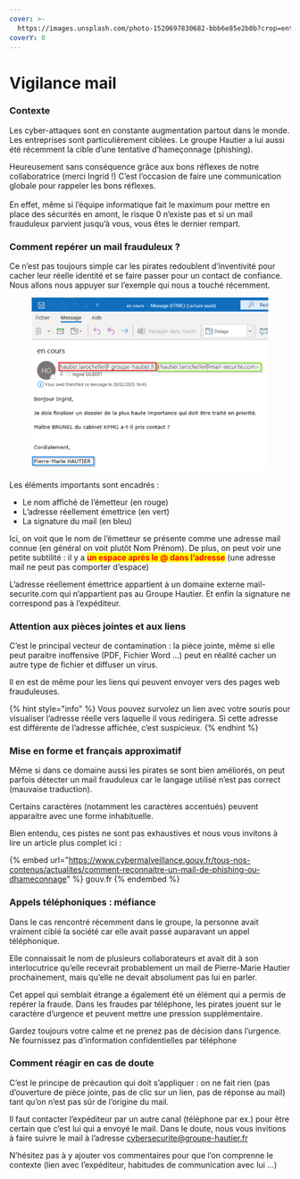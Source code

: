 ```yaml
---
cover: >-
  https://images.unsplash.com/photo-1520697830682-bbb6e85e2b0b?crop=entropy&cs=srgb&fm=jpg&ixid=M3wxOTcwMjR8MHwxfHNlYXJjaHwzfHxzZWN1cml0eXxlbnwwfHx8fDE3MjM2MjQzNjR8MA&ixlib=rb-4.0.3&q=85
coverY: 0
---
```


# Vigilance mail&#x20;



### Contexte

Les cyber-attaques sont en constante augmentation partout dans le monde. Les entreprises sont particulièrement ciblées. Le groupe Hautier a lui aussi été récemment la cible d’une tentative d’hameçonnage (phishing).&#x20;

Heureusement sans conséquence grâce aux bons réflexes de notre collaboratrice (merci Ingrid !) C’est l’occasion de faire une communication globale pour rappeler les bons réflexes. \
\
En effet, même si l’équipe informatique fait le maximum pour mettre en place des sécurités en amont, le risque 0 n’existe pas et si un mail frauduleux parvient jusqu’à vous, vous êtes le dernier rempart.



### Comment repérer un mail frauduleux ?

Ce n’est pas toujours simple car les pirates redoublent d’inventivité pour cacher leur réelle identité et se faire passer pour un contact de confiance. Nous allons nous appuyer sur l’exemple qui nous a touché récemment.

<figure><img src="../.gitbook/assets/image.png" alt=""><figcaption></figcaption></figure>

Les éléments importants sont encadrés :

* Le nom affiché de l’émetteur (en rouge)
* L’adresse réellement émettrice (en vert)
* La signature du mail (en bleu)

Ici, on voit que le nom de l’émetteur se présente comme une adresse mail connue (en général on voit plutôt Nom Prénom). De plus, on peut voir une petite subtilité : il y a <mark style="color:red;">**un espace après le @ dans l’adresse**</mark> (une adresse mail ne peut pas comporter d’espace)

L’adresse réellement émettrice appartient à un domaine externe mail-securite.com qui n’appartient pas au Groupe Hautier. Et enfin la signature ne correspond pas à l’expéditeur.



### Attention aux pièces jointes et aux liens

C’est le principal vecteur de contamination : la pièce jointe, même si elle peut paraitre inoffensive (PDF, Fichier Word ...) peut en réalité cacher un autre type de fichier et diffuser un virus.&#x20;

Il en est de même pour les liens qui peuvent envoyer vers des pages web frauduleuses.&#x20;

{% hint style="info" %}
Vous pouvez survolez un lien avec votre souris pour visualiser l’adresse réelle vers laquelle il vous redirigera. Si cette adresse est différente de l’adresse affichée, c’est suspicieux.
{% endhint %}



### Mise en forme et français approximatif

Même si dans ce domaine aussi les pirates se sont bien améliorés, on peut parfois détecter un mail frauduleux car le langage utilisé n’est pas correct (mauvaise traduction).&#x20;

Certains caractères (notamment les caractères accentués) peuvent apparaitre avec une forme inhabituelle.&#x20;

Bien entendu, ces pistes ne sont pas exhaustives et nous vous invitons à lire un article plus complet ici :

{% embed url="https://www.cybermalveillance.gouv.fr/tous-nos-contenus/actualites/comment-reconnaitre-un-mail-de-phishing-ou-dhameconnage" %}
gouv.fr
{% endembed %}



### Appels téléphoniques : méfiance

Dans le cas rencontré récemment dans le groupe, la personne avait vraiment ciblé la société car elle avait passé auparavant un appel téléphonique.&#x20;

Elle connaissait le nom de plusieurs collaborateurs et avait dit à son interlocutrice qu’elle recevrait probablement un mail de Pierre-Marie Hautier prochainement, mais qu’elle ne devait absolument pas lui en parler.&#x20;

Cet appel qui semblait étrange a également été un élément qui a permis de repérer la fraude. Dans les fraudes par téléphone, les pirates jouent sur le caractère d’urgence et peuvent mettre une pression supplémentaire.&#x20;

Gardez toujours votre calme et ne prenez pas de décision dans l’urgence. Ne fournissez pas d’information confidentielles par téléphone



### Comment réagir en cas de doute&#x20;

C’est le principe de précaution qui doit s’appliquer : on ne fait rien (pas d’ouverture de pièce jointe, pas de clic sur un lien, pas de réponse au mail) tant qu’on n’est pas sûr de l’origine du mail.&#x20;

Il faut contacter l’expéditeur par un autre canal (téléphone par ex.) pour être certain que c’est lui qui a envoyé le mail. Dans le doute, nous vous invitions à faire suivre le mail à l’adresse cybersecurite@groupe-hautier.fr&#x20;

N’hésitez pas à y ajouter vos commentaires pour que l’on comprenne le contexte (lien avec l’expéditeur, habitudes de communication avec lui …)
